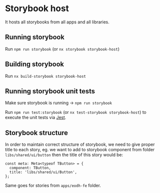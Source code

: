 # Storybook host

It hosts all storybooks from all apps and all libraries.

## Running storybook

Run `npm run storybook` (or `nx storybook storybook-host`)

## Building storybook

Run `nx build-storybook storybook-host`

## Running storybook unit tests

Make sure storybook is running -> `npm run storybook`

Run `npm run test:storybook` (or `nx test-storybook storybook-host`) to execute the unit tests via [Jest](https://jestjs.io).

## Storybook structure

In order to maintain correct structure of storybook, we need to give proper title to each story, eg. we want to add to storybook component from folder `libs/shared/ui/button` then the title of this story would be:

```
const meta: Meta<typeof TButton> = {
  component: TButton,
  title: 'libs/shared/ui/Button',
};
```

Same goes for stories from `apps/eodh-fe` folder.
